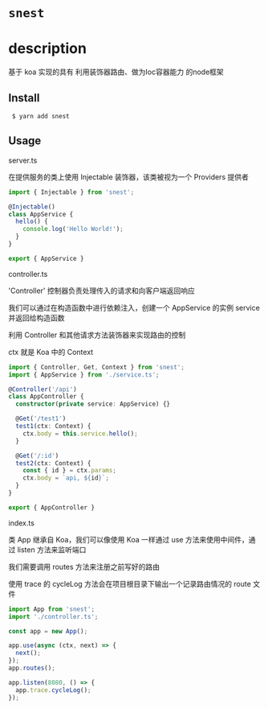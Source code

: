 # `snest`

# description
基于 koa 实现的具有 利用装饰器路由、做为Ioc容器能力 的node框架


## Install

```
 $ yarn add snest
```

## Usage

server.ts

在提供服务的类上使用 Injectable 装饰器，该类被视为一个 Providers 提供者

```ts
import { Injectable } from 'snest';

@Injectable()
class AppService {
  hello() {
    console.log('Hello World!');
  }
}

export { AppService }
```

controller.ts

'Controller' 控制器负责处理传入的请求和向客户端返回响应

我们可以通过在构造函数中进行依赖注入，创建一个 AppService 的实例 service 并返回给构造函数

利用 Controller 和其他请求方法装饰器来实现路由的控制

ctx 就是 Koa 中的 Context

```ts
import { Controller, Get, Context } from 'snest';
import { AppService } from './service.ts';

@Controller('/api')
class AppController {
  constructor(private service: AppService) {}

  @Get('/test1')
  test1(ctx: Context) {
    ctx.body = this.service.hello();
  }

  @Get('/:id')
  test2(ctx: Context) {
    const { id } = ctx.params;
    ctx.body = `api, ${id}`;
  }
}

export { AppController }
```

index.ts

类 App 继承自 Koa，我们可以像使用 Koa 一样通过 use 方法来使用中间件，通过 listen 方法来监听端口

我们需要调用 routes 方法来注册之前写好的路由

使用 trace 的 cycleLog 方法会在项目根目录下输出一个记录路由情况的 route 文件


```ts
import App from 'snest';
import './controller.ts';

const app = new App();

app.use(async (ctx, next) => {
  next();
});
app.routes();

app.listen(8080, () => {
  app.trace.cycleLog();
});
```
